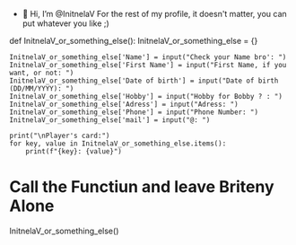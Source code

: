 - 👋 Hi, I’m @InitnelaV
For the rest of my profile, it doesn't matter, you can put whatever you like ;)

def InitnelaV_or_something_else():
    InitnelaV_or_something_else = {}

    InitnelaV_or_something_else['Name'] = input("Check your Name bro': ")
    InitnelaV_or_something_else['First Name'] = input("First Name, if you want, or not: ")
    InitnelaV_or_something_else['Date of birth'] = input("Date of birth (DD/MM/YYYY): ")
    InitnelaV_or_something_else['Hobby'] = input("Hobby for Bobby ? : ")
    InitnelaV_or_something_else['Adress'] = input("Adress: ")
    InitnelaV_or_something_else['Phone'] = input("Phone Number: ")
    InitnelaV_or_something_else['mail'] = input("@: ")

    print("\nPlayer's card:")
    for key, value in InitnelaV_or_something_else.items():
        print(f"{key}: {value}")


# Call the Functiun and leave Briteny Alone 
InitnelaV_or_something_else()



<!---
InitnelaV/InitnelaV is a ✨ special ✨ repository because its `README.md` (this file) appears on your GitHub profile.
You can click the Preview link to take a look at your changes.
--->
